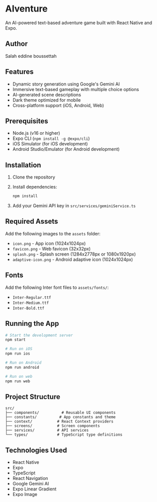 # AIventure

An AI-powered text-based adventure game built with React Native and Expo.

## Author
Salah eddine boussettah

## Features

- Dynamic story generation using Google's Gemini AI
- Immersive text-based gameplay with multiple choice options
- AI-generated scene descriptions
- Dark theme optimized for mobile
- Cross-platform support (iOS, Android, Web)

## Prerequisites

- Node.js (v16 or higher)
- Expo CLI (`npm install -g @expo/cli`)
- iOS Simulator (for iOS development)
- Android Studio/Emulator (for Android development)

## Installation

1. Clone the repository
2. Install dependencies:
   ```bash
   npm install
   ```

3. Add your Gemini API key in `src/services/geminiService.ts`

## Required Assets

Add the following images to the `assets` folder:

- `icon.png` - App icon (1024x1024px)
- `favicon.png` - Web favicon (32x32px) 
- `splash.png` - Splash screen (1284x2778px or 1080x1920px)
- `adaptive-icon.png` - Android adaptive icon (1024x1024px)

## Fonts

Add the following Inter font files to `assets/fonts/`:

- `Inter-Regular.ttf`
- `Inter-Medium.ttf` 
- `Inter-Bold.ttf`

## Running the App

```bash
# Start the development server
npm start

# Run on iOS
npm run ios

# Run on Android  
npm run android

# Run on web
npm run web
```

## Project Structure

```
src/
├── components/          # Reusable UI components
├── constants/          # App constants and theme
├── context/           # React Context providers
├── screens/           # Screen components
├── services/          # API services
└── types/             # TypeScript type definitions
```

## Technologies Used

- React Native
- Expo
- TypeScript
- React Navigation
- Google Gemini AI
- Expo Linear Gradient
- Expo Image